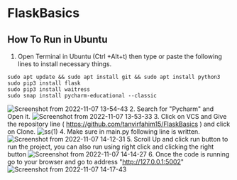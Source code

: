 # FlaskBasics

## How To Run in Ubuntu
1. Open Terminal in Ubuntu (Ctrl +Alt+t) then type or paste the following lines to install necessary things.
```
sudo apt update && sudo apt install git && sudo apt install python3
sudo pip3 install flask
sudo pip3 install waitress
sudo snap install pycharm-educational --classic

```
![Screenshot from 2022-11-07 13-54-43](https://user-images.githubusercontent.com/70502574/200255613-c60f2086-4602-49f8-b0ab-59e811398fc9.png)
2. Search for "Pycharm" and Open it.
![Screenshot from 2022-11-07 13-53-33](https://user-images.githubusercontent.com/70502574/200255651-3c193649-c7fd-4e49-8cd4-bee9eb2b23ec.png)
3. Click on VCS and Give the repository line ( https://github.com/tanvirfahim15/FlaskBasics ) and click on Clone.
![ss(1)](https://user-images.githubusercontent.com/70502574/200257838-9fd86c86-4b15-4831-a85a-c547e9d7f029.jpg)
4. Make sure in main.py following line is written.
![Screenshot from 2022-11-07 14-12-31](https://user-images.githubusercontent.com/70502574/200259171-d75dc3a2-1f5d-4f36-b5bf-45a52d8e9404.png)
5. Scroll Up and click run button to run the project, you can also run using right click and clicking the right button 
![Screenshot from 2022-11-07 14-14-27](https://user-images.githubusercontent.com/70502574/200259563-b133dfa9-0828-45b0-9ba8-7782d664dc7d.jpg)
6. Once the code is running go to your browser and go to address "http://127.0.0.1:5002"
![Screenshot from 2022-11-07 14-17-43](https://user-images.githubusercontent.com/70502574/200259918-5207f6e0-e436-4c85-8733-b1134ec39db0.png)
